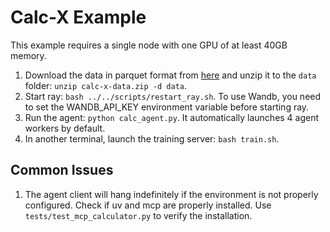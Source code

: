 # Calc-X Example

This example requires a single node with one GPU of at least 40GB memory.

1. Download the data in parquet format from [here](https://drive.google.com/file/d/1FQMyKLLd6hP9dw9rfZn1EZOWNvKaDsqw/view?usp=sharing) and unzip it to the `data` folder: `unzip calc-x-data.zip -d data`.
2. Start ray: `bash ../../scripts/restart_ray.sh`. To use Wandb, you need to set the WANDB_API_KEY environment variable before starting ray.
3. Run the agent: `python calc_agent.py`. It automatically launches 4 agent workers by default.
4. In another terminal, launch the training server: `bash train.sh`.

## Common Issues

1. The agent client will hang indefinitely if the environment is not properly configured. Check if uv and mcp are properly installed. Use `tests/test_mcp_calculator.py` to verify the installation.
